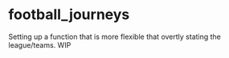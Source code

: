 # football_journeys

Setting up a function that is more flexible that overtly stating the league/teams. WIP
